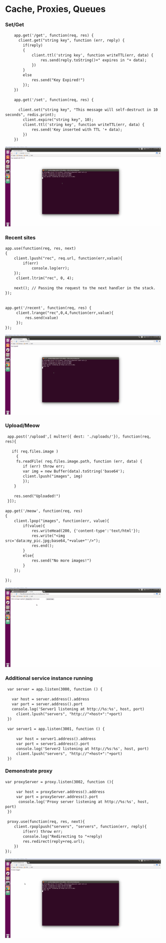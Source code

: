 Cache, Proxies, Queues
=========================

### Set/Get

		app.get('/get', function(req, res) {
		  client.get("string key", function (err, reply) {
			if(reply)
			{
				client.ttl('string key', function writeTTL(err, data) {
					res.send(reply.toString()+" expires in "+ data);
				})
			}
			else
				res.send("Key Expired!")
			});
		})
		
		app.get('/set', function(req, res) {
		
		  client.set("string key", "This message will self-destruct in 10 seconds", redis.print);
			client.expire("string key", 10);
			client.ttl('string key', function writeTTL(err, data) {
				res.send('Key inserted with TTL '+ data);
			})
		})


![Image](https://github.com/prashantgupta24/ProxyServer/blob/master/Screencasts/get_set.gif)

### Recent sites

	app.use(function(req, res, next)
	{
		client.lpush("rec", req.url, function(err,value){
			if(err)
				console.log(err);
		});
		 client.ltrim("rec", 0, 4);
	
		next(); // Passing the request to the next handler in the stack.
	});
	
	
	app.get('/recent', function(req, res) {
		 client.lrange("rec",0,4,function(err,value){
			 res.send(value)
		 });
	});
	

![Image](https://github.com/prashantgupta24/ProxyServer/blob/master/Screencasts/recent.gif)
	
### Upload/Meow

	 app.post('/upload',[ multer({ dest: './uploads/'}), function(req, res){
	
	   if( req.files.image )
		 {
 		 fs.readFile( req.files.image.path, function (err, data) {
 	  		if (err) throw err;
   			var img = new Buffer(data).toString('base64');
			client.lpush("images", img)
 			});
 		}
	
		res.send("Uploaded!")
	 }]);

	app.get('/meow', function(req, res)
 	{
		client.lpop("images", function(err, value){
			if(value){
				res.writeHead(200, {'content-type':'text/html'});
				res.write("<img src='data:my_pic.jpg;base64,"+value+"'/>");
	    		res.end();
			}
			else{
				res.send("No more images!")
			}
		});

 	});
 	

![Image](https://github.com/prashantgupta24/ProxyServer/blob/master/Screencasts/upload_meow.gif)
 	
### Additional service instance running

	 var server = app.listen(3000, function () {
	
	   var host = server.address().address
	   var port = server.address().port
	   console.log('Server1 listening at http://%s:%s', host, port)
		 client.lpush("servers", "http://"+host+":"+port)
	 })
	
	 var server1 = app.listen(3001, function () {
	
		 var host = server1.address().address
		 var port = server1.address().port
		 console.log('Server2 listening at http://%s:%s', host, port)
		 client.lpush("servers", "http://"+host+":"+port)
	 })

### Demonstrate proxy

	var proxyServer = proxy.listen(3002, function (){
	
		 var host = proxyServer.address().address
		 var port = proxyServer.address().port
		  console.log('Proxy server listening at http://%s:%s', host, port)
	 })
	 
	 proxy.use(function(req, res, next){
		client.rpoplpush("servers", "servers", function(err, reply){
			if(err) throw err;
			console.log("Redirecting to "+reply)
			res.redirect(reply+req.url);
		})
	});

![Image](https://github.com/prashantgupta24/ProxyServer/blob/master/Screencasts/proxy.gif)

